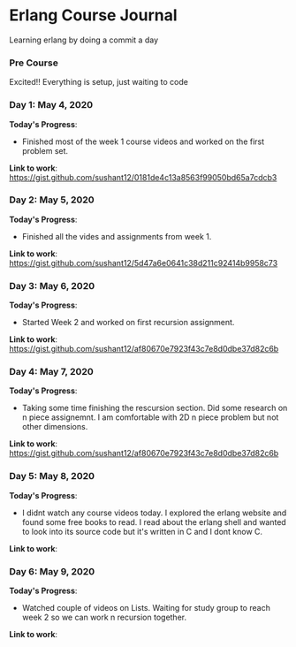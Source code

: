 # Erlang Course Journal
Learning erlang by doing a commit a day

### Pre Course

Excited!! Everything is setup, just waiting to code


### Day 1: May 4, 2020

**Today's Progress**:
  - Finished most of the week 1 course videos and worked on the first problem set.
  
**Link to work**: https://gist.github.com/sushant12/0181de4c13a8563f99050bd65a7cdcb3

### Day 2: May 5, 2020

**Today's Progress**:
  - Finished all the vides and assignments from week 1.

**Link to work**: https://gist.github.com/sushant12/5d47a6e0641c38d211c92414b9958c73

### Day 3: May 6, 2020

**Today's Progress**:
  - Started Week 2 and worked on first recursion assignment.

**Link to work**: https://gist.github.com/sushant12/af80670e7923f43c7e8d0dbe37d82c6b


### Day 4: May 7, 2020

**Today's Progress**:
  - Taking some time finishing the rescursion section. Did some research on n piece assignemnt. I am comfortable with 2D n piece problem but not other dimensions.

**Link to work**: https://gist.github.com/sushant12/af80670e7923f43c7e8d0dbe37d82c6b

### Day 5: May 8, 2020

**Today's Progress**:
  - I didnt watch any course videos today. I explored the erlang website and found some free books to read. I read about the erlang shell and wanted to look into its source code but it's written in C and I dont know C.

**Link to work**: 

### Day 6: May 9, 2020

**Today's Progress**:
  - Watched couple of videos on Lists. Waiting for study group to reach week 2 so we can work n recursion together.

**Link to work**: 
